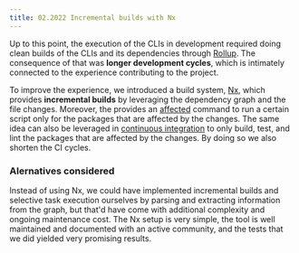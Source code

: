 ```yaml
---
title: 02.2022 Incremental builds with Nx
---
```


Up to this point,
the execution of the CLIs in development required doing clean builds of the CLIs and its dependencies through [Rollup](https://rollupjs.org/).
The consequence of that was **longer development cycles**,
which is intimately connected to the experience contributing to the project.

To improve the experience,
we introduced a build system,
[Nx](https://nx.dev/),
which provides **incremental builds** by leveraging the dependency graph and the file changes.
Moreover,
the provides an [affected](https://nx.dev/using-nx/affected) command to run a certain script only for the packages that are affected by the changes.
The same idea can also be leveraged in [continuous integration](https://nx.dev/ci/monorepo-ci-github-actions) to only build, test, and lint the packages that are affected by the changes.
By doing so we also shorten the CI cycles.


### Alernatives considered

Instead of using Nx,
we could have implemented incremental builds and selective task execution ourselves by parsing and extracting information from the graph,
but that'd have come with additional complexity and ongoing maintenance cost.
The Nx setup is very simple,
the tool is well maintained and documented with an active community,
and the tests that we did yielded very promising results.
